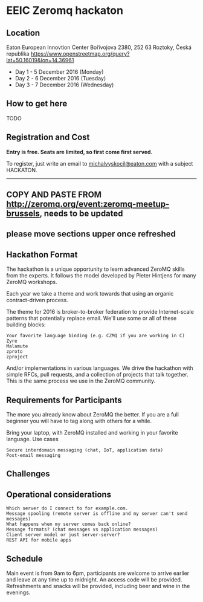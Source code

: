 # EEIC Zeromq hackaton

## Location
Eaton European Innovtion Center
Bořivojova 2380, 252 63 Roztoky, Česká republika
https://www.openstreetmap.org/query?lat=50.16019&lon=14.36961

 * Day 1 - 5 December 2016 (Monday)
 * Day 2 - 6 December 2016 (Tuesday)
 * Day 3 - 7 December 2016 (Wednesday)

## How to get here
TODO

## Registration and Cost

**Entry is free. Seats are limited, so first come first served.**

To register, just write an email to michalvyskocil@eaton.com with a subject HACKATON.

------------------------------------------------------------------------------------------
## COPY AND PASTE FROM http://zeromq.org/event:zeromq-meetup-brussels, needs to be updated
## please move sections upper once refreshed

## Hackathon Format

The hackathon is a unique opportunity to learn advanced ZeroMQ skills from the experts. It follows the model developed by Pieter Hintjens for many ZeroMQ workshops.

Each year we take a theme and work towards that using an organic contract-driven process.

The theme for 2016 is broker-to-broker federation to provide Internet-scale patterns that potentially replace email. We'll use some or all of these building blocks:

    Your favorite language binding (e.g. CZMQ if you are working in C)
    Zyre
    Malamute
    zproto
    zproject

And/or implementations in various languages. We drive the hackathon with simple RFCs, pull requests, and a collection of projects that talk together. This is the same process we use in the ZeroMQ community.

## Requirements for Participants

The more you already know about ZeroMQ the better. If you are a full beginner you will have to tag along with others for a while.

Bring your laptop, with ZeroMQ installed and working in your favorite language.
Use cases

    Secure interdomain messaging (chat, IoT, application data)
    Post-email messaging

## Challenges

## Operational considerations

    Which server do I connect to for example.com.
    Message spooling (remote server is offline and my server can't send messages)
    What happens when my server comes back online?
    Message formats? (chat messages vs application messages)
    Client server model or just server-server?
    REST API for mobile apps

## Schedule

Main event is from 9am to 6pm, participants are welcome to arrive earlier and leave at any time up to midnight. An access code will be provided. Refreshments and snacks will be provided, including beer and wine in the evenings.
